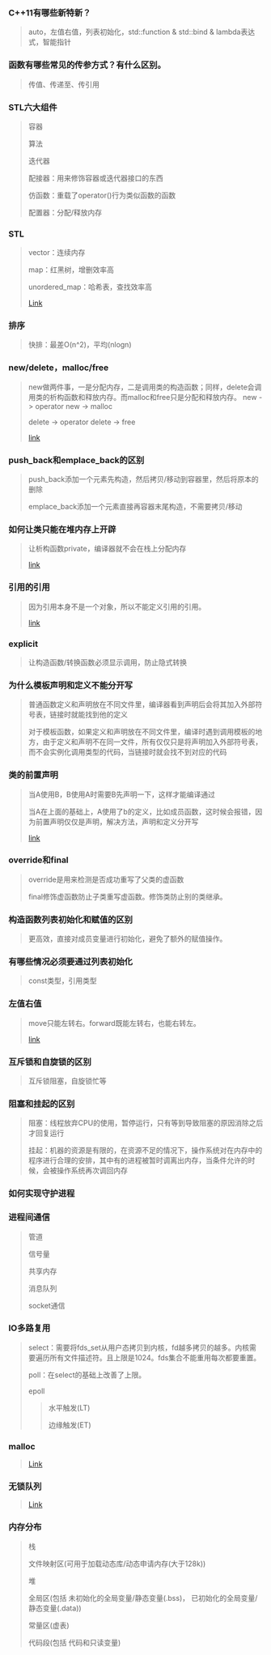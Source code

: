 ### C++11有哪些新特新？
> auto，左值右值，列表初始化，std::function & std::bind & lambda表达式，智能指针
### 函数有哪些常见的传参方式？有什么区别。
> 传值、传递至、传引用
### STL六大组件
> 容器
>
> 算法
>
> 迭代器
>
> 配接器：用来修饰容器或迭代器接口的东西
>
> 仿函数：重载了operator()行为类似函数的函数
>
> 配置器：分配/释放内存
### STL
> vector：连续内存
>
> map：红黑树，增删效率高
>
> unordered_map：哈希表，查找效率高
>
> [Link](https://blog.csdn.net/daaikuaichuan/article/details/80717222)
### 排序
> 快排：最差O(n^2)，平均(nlogn)
### new/delete，malloc/free
> new做两件事，一是分配内存，二是调用类的构造函数；同样，delete会调用类的析构函数和释放内存。而malloc和free只是分配和释放内存。
> new -> operator new -> malloc
>
> delete -> operator delete -> free
> 
> [link](https://www.cnblogs.com/ybqjymy/p/12365773.html)
### push_back和emplace_back的区别
> push_back添加一个元素先构造，然后拷贝/移动到容器里，然后将原本的删除
> 
> emplace_back添加一个元素直接再容器末尾构造，不需要拷贝/移动
### 如何让类只能在堆内存上开辟
> 让析构函数private，编译器就不会在栈上分配内存
>
> [link](https://blog.csdn.net/baidu_16370559/article/details/123330995)
### 引用的引用
> 因为引用本身不是一个对象，所以不能定义引用的引用。
>
> [link](https://blog.csdn.net/gabriella9655/article/details/108331298)
### explicit
> 让构造函数/转换函数必须显示调用，防止隐式转换
### 为什么模板声明和定义不能分开写
> 普通函数定义和声明放在不同文件里，编译器看到声明后会将其加入外部符号表，链接时就能找到他的定义
>
> 对于模板函数，如果定义和声明放在不同文件里，编译时遇到调用模板的地方，由于定义和声明不在同一文件，所有仅仅只是将声明加入外部符号表，而不会实例化调用类型的代码，当链接时就会找不到对应的代码
### 类的前置声明
> 当A使用B，B使用A时需要B先声明一下，这样才能编译通过
> 
> 当A在上面的基础上，A使用了b的定义，比如成员函数，这时候会报错，因为前置声明仅仅是声明，解决方法，声明和定义分开写
>
> [link](https://www.cnblogs.com/dobben/p/7440745.html)
### override和final
> override是用来检测是否成功重写了父类的虚函数
>
> final修饰虚函数防止子类重写虚函数。修饰类防止别的类继承。
### 构造函数列表初始化和赋值的区别
> 更高效，直接对成员变量进行初始化，避免了额外的赋值操作。
### 有哪些情况必须要通过列表初始化
> const类型，引用类型
### 左值右值
> move只能左转右。forward既能左转右，也能右转左。
>
> [link](https://zhuanlan.zhihu.com/p/335994370)


### 互斥锁和自旋锁的区别
> 互斥锁阻塞，自旋锁忙等
### 阻塞和挂起的区别
> 阻塞：线程放弃CPU的使用，暂停运行，只有等到导致阻塞的原因消除之后才回复运行
> 
> 挂起：机器的资源是有限的，在资源不足的情况下，操作系统对在内存中的程序进行合理的安排，其中有的进程被暂时调离出内存，当条件允许的时候，会被操作系统再次调回内存
### 如何实现守护进程
### 进程间通信
> 管道
> 
> 信号量
>
> 共享内存
>
> 消息队列
>
> socket通信
### IO多路复用
> select：需要将fds_set从用户态拷贝到内核，fd越多拷贝的越多。内核需要遍历所有文件描述符。且上限是1024。fds集合不能重用每次都要重置。
>
> poll：在select的基础上改善了上限。
>
> epoll
>> 水平触发(LT)
>> 
>> 边缘触发(ET)
### malloc
> [Link](https://www.cnblogs.com/ssezhangpeng/p/10808969.html)
### 无锁队列
> [Link](https://blog.csdn.net/lucky52529/article/details/101162787)
### 内存分布
> 栈
>
> 文件映射区(可用于加载动态库/动态申请内存(大于128k))
>
> 堆
>
> 全局区(包括 未初始化的全局变量/静态变量(.bss)， 已初始化的全局变量/静态变量(.data))
>
> 常量区(虚表)
> 
> 代码段(包括 代码和只读变量)
